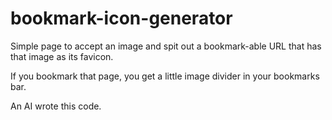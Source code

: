 # bookmark-icon-generator

Simple page to accept an image and spit out a bookmark-able URL that has that image as its favicon.

If you bookmark that page, you get a little image divider in your bookmarks bar.

An AI wrote this code.
